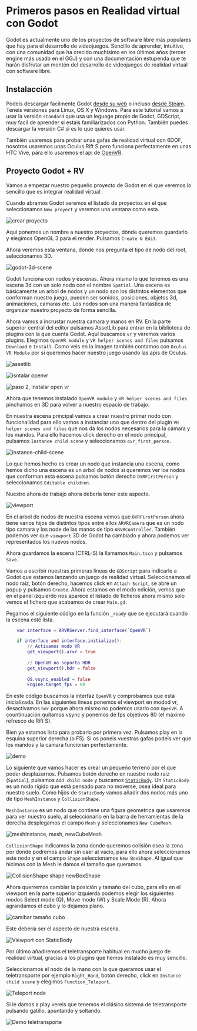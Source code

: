# Primeros pasos en Realidad virtual con Godot

Godot es actualmente uno de los proyectos de software libre más populares que hay para el desarrollo de videojuegos. Sencillo de aprender, intuitivo, con una comunidad que ha crecido muchisimo en los últimos años (tercer engine más usado en el GGJ) y con una documentación estupenda que te harán disfrutar un montón del desarrollo de videojuegos de realidad virtual con software libre.

## Instalacción

Podeis descargar facilmente Godot [desde su web](https://godotengine.org/) o incluso [desde Steam](https://store.steampowered.com/app/404790/Godot_Engine/). Teneis versiones para Linux, OS X y Windows. Para este tutorial vamos a usar la versión `standard` que usa un leguage propio de Godot, GDScript, muy facil de aprender si estais familiarizados con Python. También puedes descargar la versión C# si es lo que quieres usar.

También usaremos para probar unas gafas de realidad virtual con 6DOF, nosotros usaremos unas Oculus Rift S pero funciona perfectamente en unas HTC Vive, para ello usaremos el api de [OpenVR](https://en.wikipedia.org/wiki/OpenVR).

## Proyecto Godot + RV

Vamos a empezar nuestro pequeño proyecto de Godot en el que veremos lo sencillo que es integrar realidad virtual.

Cuando abramos Godot veremos el listado de proyectos en el que seleccionamos `New proyect` y veremos una ventana como esta.

![crear proyecto](https://raw.githubusercontent.com/juanfran/posts/master/godot/getting-started-godot-vr/assets/create-project.png)

Aquí ponemos un nombre a nuestro proyectos, dónde queremos guardarlo y elegimos OpenGL 3 para el render. Pulsamos `Create & Edit`.

Ahora veremos esta ventana, donde nos pregunta el tipo de nodo del root, seleccionamos 3D.

![godot-3d-scene](https://raw.githubusercontent.com/juanfran/posts/master/godot/getting-started-godot-vr/assets/godot-3d-scene.png)

Godot funciona con nodos y escenas. Ahora mismo lo que tenemos es una escena 3d con un solo nodo con el nombre `Spatial`. Una escena es básicamente un arbol de nodos y un nodo son los distintos elementos que conforman nuestro juego, pueden ser sonidos, posiciones, objetos 3d, animaciones, camaras etc. Los nodos son una manera fantastica de organizar nuestro proyecto de forma sencilla.

Ahora vamos a incrustar nuestra camara y manos en RV. En la parte superior central del editor pulsamos AssetLib para entrar en la biblioteca de plugins con la que cuenta Godot. Aquí buscamos `vr` y veremos varios plugins. Elegimos `OpenVR module` y `VR helper scenes and files` pulsamos `Download` e `Install`. Como veis en la imagen también contamos con `Oculus VR Module` por si queremos hacer nuestro juego usando las apis de Oculus.

![assetlib](https://raw.githubusercontent.com/juanfran/posts/master/godot/getting-started-godot-vr/assets/assetlib.png)

![isntalar openvr](https://raw.githubusercontent.com/juanfran/posts/master/godot/getting-started-godot-vr/assets/install-open-vr.png)

![paso 2, instalar open vr](https://raw.githubusercontent.com/juanfran/posts/master/godot/getting-started-godot-vr/assets/install2-open-vr.png)

Ahora que tenemos instalado `OpenVR module` y `VR helper scenes and files` pinchamos en 3D para volver a nuestro espacio de trabajo.

En nuestra escena principal vamos a crear nuestro primer nodo con funcionalidad para ello vamos a instanciar uno que dentro del plugin  `VR helper scenes and files` que nos dá los nodos necesarios para la cámara y los mandos. Para ello hacemos click derecho en el nodo principal, pulsamos `Instance child scene` y seleccionamos `ovr_first_person`.

![instance-child-scene](https://raw.githubusercontent.com/juanfran/posts/master/godot/getting-started-godot-vr/assets/instance-openvr.png)

Lo que hemos hecho es crear un nodo que instancia una escena, como hemos dicho una escena es un arbol de nodos si queremos ver los nodos que conforman esta escena pulsamos botón derecho `OVRFirstPerson` y seleccionamos `Editable children`.

Nuestro ahora de trabajo ahora debería tener este aspecto.

![viewport](https://raw.githubusercontent.com/juanfran/posts/master/godot/getting-started-godot-vr/assets/viewport.png)

En el arbol de nodos de nuestra escena vemos que `OVRFirstPerson` ahora tiene varios hijos de distintos tipos entre ellos `ARVRCamera` que es un nodo tipo camara y los node de las manos de tipo `ARVRController`. También podemos ver que `viewport` 3D de Godot ha cambiado y ahora podemos ver representados los nuevos nodos. 

Ahora guardamos la escena (CTRL-S) la llamamos `Main.tscn` y pulsamos `Save`.

Vamos a escribir nuestras primeras lineas de `GDScript` para indicarle a Godot que estamos lanzando un juego de realidad virtual. Seleccionamos el nodo raiz, botón derecho, hacemos click en `Attach Script`, se abre un popup y pulsamos `Create`. Ahora estamos en el modo edición, vemos que en el panel izquierdo nos aparece el listado de ficheros ahora mismo solo vemos el fichero que acabamos de crear `Main.gd`.

Pegamos el siguiente código en la función `_ready` que se ejecutará cuando la escena esté lista.

```gd
    var interface = ARVRServer.find_interface(`OpenVR`)

    if interface and interface.initialize():
        // Activamos modo VR
        get_viewport().arvr = true
        
        // OpenVR no soporta HDR
        get_viewport().hdr = false
             
        OS.vsync_enabled = false
        Engine.target_fps = 80
```

En este código buscamos la interfaz `OpenVR` y comprobamos que está inicializada. En las siguientes lineas ponemos el viewport en modod vr, desactivamos `hdr` porque ahora mismo no podemos usarlo con `OpenVR`. A countinuación quitamos vsync y ponemos de fps objetivos 80 (el máximo refresco de Rift S).


Bien ya estamos listo para probarlo por primera vez. Pulsamos play en la esquina superior derecha (o F5). Si os poneis vuestras gafas podeis ver que los mandos y la camara funcionan perfectamente.

![demo](https://raw.githubusercontent.com/juanfran/posts/master/godot/getting-started-godot-vr/assets/demo1.png)

Lo siguiente que vamos hacer es crear un pequeño terreno por el que poder desplazarnos. Pulsamos botón derecho en nuestro nodo raiz (`Spatial`), pulsamos `Add child node` y buscamos [`StaticBody`](https://docs.godotengine.org/en/3.1/classes/class_staticbody.html). Un `StaticBody` es un nodo rigido que está pensado para no moverse, osea ideal para nuestro suelo. Como hijos de `StaticBody` vamos añadir dos nodos más uno de tipo `MeshInstance` y `CollisionShape`.

`MeshInstance` es un nodo que contiene una figura geometrica que usaremos para ver nuestro suelo, al seleccionarlo en la barra de herramientas de la derecha desplegamos el campo `Mesh` y seleccionamos `New CubeMesh`. 

![meshInstance, mesh, newCubeMesh](https://raw.githubusercontent.com/juanfran/posts/master/godot/getting-started-godot-vr/assets/mesh.png)

`CollisionShape` indicamos la zona donde queremos colisión osea la zona por donde podremos andar sin caer al vacio, para ello ahora seleccionamos este nodo y en el campo `Shape` seleccionamos `New BoxShape`. Al igual que hicimos con la Mesh le damos el tamaño que queramos.

![CollisionShape shape newBoxShape](https://raw.githubusercontent.com/juanfran/posts/master/godot/getting-started-godot-vr/assets/collision.png)

Ahora querremos cambiar la posición y tamaño del cubo, para ello en el viewport en la parte superior izquierda podemos elegir los siguientes modos Select mode (Q), Move mode (W) y Scale Mode (R). Ahora agrandamos el cubo y lo dejamos plano.

![camibar tamaño cubo](https://raw.githubusercontent.com/juanfran/posts/master/godot/getting-started-godot-vr/assets/mesh-shape.gif)

Este debería ser el aspecto de nuestra escena.

![Viewport con StaticBody](https://raw.githubusercontent.com/juanfran/posts/master/godot/getting-started-godot-vr/assets/final-static-body.png)

Por último añadiremos el teletransporte habitual en mucho juego de realidad virtual, gracias a los plugins que hemos instalado es muy sencillo.

Seleccionamos el nodo de la mano con la que queramos usar el teletransporte por ejemplo `Right_Hand`, botón derecho, click en `Instance child scene` y elegimos `Function_Teleport`.

![Teleport node](https://raw.githubusercontent.com/juanfran/posts/master/godot/getting-started-godot-vr/assets/function-teleport.png)


Si le damos a play vereis que tenemos el clásico sistema de teletransporte pulsando gatillo, apuntando y soltando.

![Demo teletransporte](https://raw.githubusercontent.com/juanfran/posts/master/godot/getting-started-godot-vr/assets/demo2.gif)

